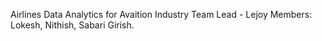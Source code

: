 Airlines Data Analytics for Avaition Industry
Team Lead - Lejoy 
Members: Lokesh, Nithish, Sabari Girish.
